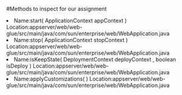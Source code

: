 #Methods to inspect for our assignment

<li>Name:start( ApplicationContext appContext )
Location:appserver/web/web-glue/src/main/java/com/sun/enterprise/web/WebApplication.java</li>

<li>Name:stop( ApplicationContext stopContext )
Location:appserver/web/web-glue/src/main/java/com/sun/enterprise/web/WebApplication.java</li>

<li>Name:isKeepState( DeploymentContext deployContext , boolean isDeploy )
Location:appserver/web/web-glue/src/main/java/com/sun/enterprise/web/WebApplication.java</li>

<li>Name:applyCustomizations( )
Location:appserver/web/web-glue/src/main/java/com/sun/enterprise/web/WebApplication.java</li>


